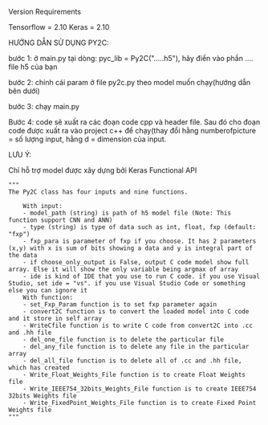 Version Requirements

Tensorflow = 2.10
Keras = 2.10

HƯỚNG DẪN SỬ DỤNG PY2C:

bước 1: ở main.py tại dòng: pyc_lib = Py2C(".....h5"), hãy điền vào phần .... file h5 của bạn 

bước 2: chính cái param ở file py2c.py theo model muốn chạy(hướng dẫn bên dưới)

bước 3: chạy main.py

Bước 4: code sẽ xuất ra các đoạn code cpp và header file. Sau đó cho đoạn code được xuất ra vào project c++ để chạy(thay đổi hằng numberofpicture = số lượng input, hằng d = dimension của input.

LƯU Ý: 

Chỉ hỗ trợ model được xây dựng bởi Keras Functional API


    """
    The Py2C class has four inputs and nine functions.

        With input:
        - model_path (string) is path of h5 model file (Note: This function support CNN and ANN)
        - type (string) is type of data such as int, float, fxp (default: "fxp")
        - fxp_para is parameter of fxp if you choose. It has 2 parameters (x,y) with x is sum of bits showing a data and y is integral part of the data
        - if choose_only_output is False, output C code model show full array. Else it will show the only variable being argmax of array
        - ide is kind of IDE that you use to run C code. if you use Visual Studio, set ide = "vs". if you use Visual Studio Code or something else you can ignore it
        With function:
        - set_Fxp_Param function is to set fxp parameter again
        - convert2C function is to convert the loaded model into C code and it store in self array
        - WriteCfile function is to write C code from convert2C into .cc and .hh file
        - del_one_file function is to delete the particular file
        - del_any_file function is to delete any file in the particular array
        - del_all_file function is to delete all of .cc and .hh file, which has created
        - Write_Float_Weights_File function is to create Float Weights file
        - Write_IEEE754_32bits_Weights_File function is to create IEEE754 32bits Weights file
        - Write_FixedPoint_Weights_File function is to create Fixed Point Weights file
    """
